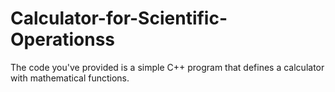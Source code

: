 # Calculator-for-Scientific-Operationss

The code you've provided is a simple C++ program that defines a calculator with  mathematical functions. 

